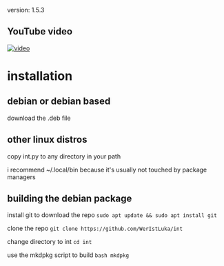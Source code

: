 version: 1.5.3
## YouTube video

[![video](http://img.youtube.com/vi/buzgkrU23eY/0.jpg)](http://www.youtube.com/watch?v=buzgkrU23eY "click to watch the video")

# installation
## debian or debian based
download the .deb file
## other linux distros
copy int.py to any directory in your path

i recommend ~/.local/bin because it's usually not touched by package managers

## building the debian package
install git to download the repo ```sudo apt update && sudo apt install git```

clone the repo ```git clone https://github.com/WerIstLuka/int```

change directory to int ```cd int```

use the mkdpkg script to build ```bash mkdpkg```

